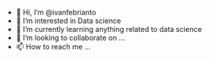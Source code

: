 - 👋 Hi, I’m @ivanfebrianto
- 👀 I’m interested in Data science
- 🌱 I’m currently learning anything related to data science
- 💞️ I’m looking to collaborate on ...
- 📫 How to reach me ...

<!---
ivanfebrianto/ivanfebrianto is a ✨ special ✨ repository because its `README.md` (this file) appears on your GitHub profile.
You can click the Preview link to take a look at your changes.
--->
